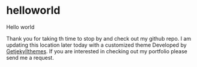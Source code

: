 # helloworld
Hello world

Thank you for taking th time to stop by and check out my github repo. I am updating this location later today with a customized theme Developed by [Getjekyllthemes](https://getjekyllthemes.com). If you are interested in checking out my portfolio please send me a request.
